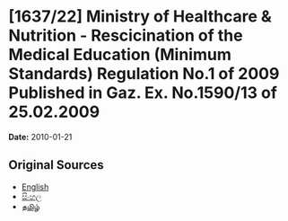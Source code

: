 # [1637/22] Ministry of Healthcare & Nutrition - Rescicination of the Medical Education (Minimum Standards) Regulation No.1 of 2009 Published in Gaz. Ex. No.1590/13 of 25.02.2009

**Date:** 2010-01-21

## Original Sources

- [English](https://documents.gov.lk/view/extra-gazettes/2010/1/1637-22_E.pdf)
- [සිංහල](https://documents.gov.lk/view/extra-gazettes/2010/1/1637-22_S.pdf)
- [தமிழ்](https://documents.gov.lk/view/extra-gazettes/2010/1/1637-22_T.pdf)
